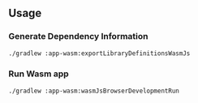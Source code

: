 ## Usage

### Generate Dependency Information

```bash
./gradlew :app-wasm:exportLibraryDefinitionsWasmJs
```

### Run Wasm app

```bash
./gradlew :app-wasm:wasmJsBrowserDevelopmentRun
```